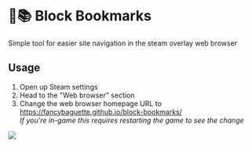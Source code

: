 # 🧱📚 Block Bookmarks
Simple tool for easier site navigation in the steam overlay web browser

## Usage
1. Open up Steam settings
2. Head to the "Web browser" section
3. Change the web browser homepage URL to https://fancybaguette.github.io/block-bookmarks/<br>
*If you're in-game this requires restarting the game to see the change*
<img src="https://cdn.discordapp.com/attachments/972799878956716122/1001920490450993352/Bez_tytuu.png">
